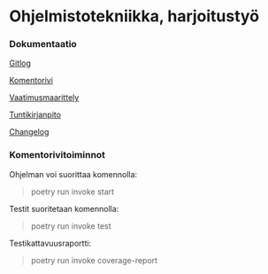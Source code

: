 # Ohjelmistotekniikka, harjoitustyö

### Dokumentaatio
[Gitlog](https://github.com/ellenra/ot-harjoitustyo/blob/master/laskarit/viikko1/gitlog.txt)

[Komentorivi](https://github.com/ellenra/ot-harjoitustyo/blob/master/laskarit/viikko1/komentorivi.txt)

[Vaatimusmaarittely](https://github.com/ellenra/ot-harjoitustyo/blob/master/dokumentaatio/vaatimusmaarittely.md)

[Tuntikirjanpito](https://github.com/ellenra/ot-harjoitustyo/blob/master/dokumentaatio/tuntikirjanpito.md)

[Changelog](https://github.com/ellenra/ot-harjoitustyo/blob/master/dokumentaatio/changelog.md)


### Komentorivitoiminnot

Ohjelman voi suorittaa komennolla:
> poetry run invoke start

Testit suoritetaan komennolla:
> poetry run invoke test

Testikattavuusraportti:
> poetry run invoke coverage-report



